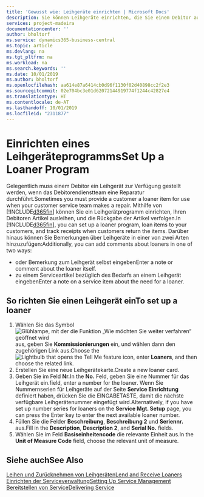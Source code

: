 ```yaml
---
title: 'Gewusst wie: Leihgeräte einrichten | Microsoft Docs'
description: Sie können Leihgeräte einrichten, die Sie einem Debitor ausleihen können, wenn er Serviceartikel im Service hat.
services: project-madeira
documentationcenter: ''
author: bholtorf
ms.service: dynamics365-business-central
ms.topic: article
ms.devlang: na
ms.tgt_pltfrm: na
ms.workload: na
ms.search.keywords: ''
ms.date: 10/01/2019
ms.author: bholtorf
ms.openlocfilehash: aa614e87a6414cb0d96f1130f02d40898cc2f2e3
ms.sourcegitcommit: 02e704bc3e01d62072144919774f1244c42827e4
ms.translationtype: HT
ms.contentlocale: de-AT
ms.lasthandoff: 10/01/2019
ms.locfileid: "2311877"
---
```

# <a name="set-up-a-loaner-program"></a><span data-ttu-id="cebe3-103">Einrichten eines Leihgeräteprogramms</span><span class="sxs-lookup"><span data-stu-id="cebe3-103">Set Up a Loaner Program</span></span>
<span data-ttu-id="cebe3-104">Gelegentlich muss einem Debitor ein Leihgerät zur Verfügung gestellt werden, wenn das Debitorendienstteam eine Reparatur durchführt.</span><span class="sxs-lookup"><span data-stu-id="cebe3-104">Sometimes you must provide a customer a loaner item for use when your customer service team makes a repair.</span></span> <span data-ttu-id="cebe3-105">Mithilfe von [!INCLUDE[d365fin](includes/d365fin_md.md)] können Sie ein Leihgerätprogramm einrichten, Ihren Debitoren Artikel ausleihen, und die Rückgabe der Artikel verfolgen.</span><span class="sxs-lookup"><span data-stu-id="cebe3-105">In [!INCLUDE[d365fin](includes/d365fin_md.md)], you can set up a loaner program, loan items to your customers, and track receipts when customers return the items.</span></span> <span data-ttu-id="cebe3-106">Darüber hinaus können Sie Bemerkungen über Leihgeräte in einer von zwei Arten hinzuzufügen:</span><span class="sxs-lookup"><span data-stu-id="cebe3-106">Additionally, you can add comments about loaners in one of two ways:</span></span>  
  
* <span data-ttu-id="cebe3-107">oder Bemerkung zum Leihgerät selbst eingeben</span><span class="sxs-lookup"><span data-stu-id="cebe3-107">Enter a note or comment about the loaner itself.</span></span>  
* <span data-ttu-id="cebe3-108">zu einem Serviceartikel bezüglich des Bedarfs an einem Leihgerät eingeben</span><span class="sxs-lookup"><span data-stu-id="cebe3-108">Enter a note on a service item about the need for a loaner.</span></span>  

## <a name="to-set-up-a-loaner"></a><span data-ttu-id="cebe3-109">So richten Sie einen Leihgerät ein</span><span class="sxs-lookup"><span data-stu-id="cebe3-109">To set up a loaner</span></span>  
1. <span data-ttu-id="cebe3-110">Wählen Sie das Symbol ![Glühlampe, mit der die Funktion „Wie möchten Sie weiter verfahren“ geöffnet wird](media/ui-search/search_small.png "Wie möchten Sie weiter verfahren?") aus, geben Sie **Kommissionierungen** ein, und wählen dann den zugehörigen Link aus.</span><span class="sxs-lookup"><span data-stu-id="cebe3-110">Choose the ![Lightbulb that opens the Tell Me feature](media/ui-search/search_small.png "Tell me what you want to do") icon, enter **Loaners**, and then choose the related link.</span></span>  
2. <span data-ttu-id="cebe3-111">Erstellen Sie eine neue Leihgerätekarte.</span><span class="sxs-lookup"><span data-stu-id="cebe3-111">Create a new loaner card.</span></span> 
3. <span data-ttu-id="cebe3-112">Geben Sie im Feld **Nr.**</span><span class="sxs-lookup"><span data-stu-id="cebe3-112">In the **No.**</span></span> <span data-ttu-id="cebe3-113">Feld,  geben Sie eine Nummer für das Leihgerät ein.</span><span class="sxs-lookup"><span data-stu-id="cebe3-113">field, enter a number for the loaner.</span></span> <span data-ttu-id="cebe3-114">Wenn Sie Nummernserien für Leihgeräte auf der Seite **Service Einrichtung** definiert haben, drücken Sie die EINGABETASTE, damit die nächste verfügbare Leihgerätenummer eingefügt wird.</span><span class="sxs-lookup"><span data-stu-id="cebe3-114">Alternatively, if you have set up number series for loaners on the **Service Mgt. Setup** page, you can press the Enter key to enter the next available loaner number.</span></span>  
4. <span data-ttu-id="cebe3-115">Füllen Sie die Felder **Beschreibung**, **Beschreibung 2** und **Seriennr.** aus.</span><span class="sxs-lookup"><span data-stu-id="cebe3-115">Fill in the **Description**, **Description 2**, and **Serial No.** fields.</span></span>  
5. <span data-ttu-id="cebe3-116">Wählen Sie im Feld **Basiseinheitencode** die relevante Einheit aus.</span><span class="sxs-lookup"><span data-stu-id="cebe3-116">In the **Unit of Measure Code** field, choose the relevant unit of measure.</span></span>  
  
## <a name="see-also"></a><span data-ttu-id="cebe3-117">Siehe auch</span><span class="sxs-lookup"><span data-stu-id="cebe3-117">See Also</span></span>
[<span data-ttu-id="cebe3-118">Leihen und Zurücknehmen von Leihgeräten</span><span class="sxs-lookup"><span data-stu-id="cebe3-118">Lend and Receive Loaners</span></span>](service-how-to-lend-receive-loaners.md)  
[<span data-ttu-id="cebe3-119">Einrichten der Serviceverwaltung</span><span class="sxs-lookup"><span data-stu-id="cebe3-119">Setting Up Service Management</span></span>](service-setup-service.md)  
[<span data-ttu-id="cebe3-120">Bereitstellen von Service</span><span class="sxs-lookup"><span data-stu-id="cebe3-120">Delivering Service</span></span>](service-deliver-service.md)  

